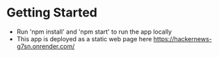 # Getting Started
* Run 'npm install' and 'npm start' to run the app locally
* This app is deployed as a static web page here https://hackernews-g7sn.onrender.com/
